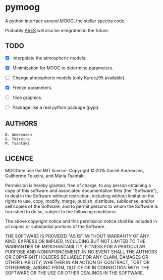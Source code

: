 pymoog
======

A python interface around [MOOG](http://www.as.utexas.edu/~chris/moog.html),
the stellar spectra code.

Probably [ARES](http://www.astro.up.pt/~sousasag/ares/) will also be
integrated in the future.


TODO
----

   - [x] Interpolate the atmospheric models.
   - [x] Minimization for MOOG to determine parameters.
   - [ ] Change atmospheric models (only Kurucz95 available).
   - [x] Freeze parameters.
   - [ ] Nice graphics.
   - [ ] Package like a real python package (pypi).



AUTHORS
-------

    D. Andreasen
    G. Teixeira
    M. Tsantaki

LICENCE
-------

MOOGme use the MIT licence.
Copyright © 2015 Daniel Andreasen, Guilherme Teixeira, and Maria Tsantaki.

Permission is hereby granted, free of charge, to any person obtaining
a copy of this software and associated documentation files (the "Software"),
to deal in the Software without restriction, including without limitation
the rights to use, copy, modify, merge, publish, distribute, sublicense,
and/or sell copies of the Software, and to permit persons to whom the
Software is furnished to do so, subject to the following conditions:

The above copyright notice and this permission notice shall be included
in all copies or substantial portions of the Software.

THE SOFTWARE IS PROVIDED "AS IS", WITHOUT WARRANTY OF ANY KIND,
EXPRESS OR IMPLIED, INCLUDING BUT NOT LIMITED TO THE WARRANTIES
OF MERCHANTABILITY, FITNESS FOR A PARTICULAR PURPOSE AND NONINFRINGEMENT.
IN NO EVENT SHALL THE AUTHORS OR COPYRIGHT HOLDERS BE LIABLE FOR ANY CLAIM,
DAMAGES OR OTHER LIABILITY, WHETHER IN AN ACTION OF CONTRACT,
TORT OR OTHERWISE, ARISING FROM, OUT OF OR IN CONNECTION WITH THE SOFTWARE
OR THE USE OR OTHER DEALINGS IN THE SOFTWARE.
